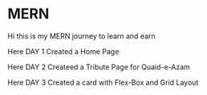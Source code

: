# MERN
Hi this is my MERN journey to learn and earn


Here DAY 1 Created a Home Page 

Here DAY 2 Createed a Tribute Page for Quaid-e-Azam

Here DAY 3 Created a card with Flex-Box and Grid Layout